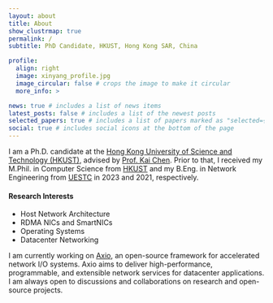 ```yaml
---
layout: about
title: About
show_clustrmap: true
permalink: /
subtitle: PhD Candidate, HKUST, Hong Kong SAR, China

profile:
  align: right
  image: xinyang_profile.jpg
  image_circular: false # crops the image to make it circular
  more_info: >

news: true # includes a list of news items
latest_posts: false # includes a list of the newest posts
selected_papers: true # includes a list of papers marked as "selected={true}"
social: true # includes social icons at the bottom of the page
---
```


I am a Ph.D. candidate at the [Hong Kong University of Science and Technology (HKUST)](https://www.ust.hk/), advised by [Prof. Kai Chen](http://www.cse.ust.hk/~kaichen/). Prior to that, I received my M.Phil. in Computer Science from [HKUST](https://www.ust.hk/) and my B.Eng. in Network Engineering from [UESTC](https://www.uestc.edu.cn/) in 2023 and 2021, respectively.

#### Research Interests

- Host Network Architecture
- RDMA NICs and SmartNICs
- Operating Systems
- Datacenter Networking

I am currently working on [Axio](https://github.com/axio-project), an open-source framework for accelerated network I/O systems. Axio aims to deliver high-performance, programmable, and extensible network services for datacenter applications. I am always open to discussions and collaborations on research and open-source projects.
